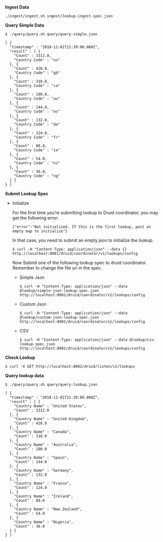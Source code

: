**Ingest Data**

`./ingest/ingest.sh ingest/lookup-ingest-spec.json`


**Query Simple Data**

```
$ ./query/query.sh query/query-simple.json

[ {
  "timestamp" : "2018-11-01T21:39:00.000Z",
  "result" : [ {
    "Count" : 3312.0,
    "Country Code" : "us"
  }, {
    "Count" : 428.0,
    "Country Code" : "gb"
  }, {
    "Count" : 310.0,
    "Country Code" : "ca"
  }, {
    "Count" : 180.0,
    "Country Code" : "au"
  }, {
    "Count" : 144.0,
    "Country Code" : "es"
  }, {
    "Count" : 132.0,
    "Country Code" : "de"
  }, {
    "Count" : 124.0,
    "Country Code" : "fr"
  }, {
    "Count" : 88.0,
    "Country Code" : "ie"
  }, {
    "Count" : 54.0,
    "Country Code" : "nz"
  }, {
    "Count" : 36.0,
    "Country Code" : "ng"
  } ]
} ]
```


**Submit Lookup Spec**

- Initialize

    For the first time you’re submitting lookup to Druid coordinator, you may get the following error:

    `{"error":"Not initialized. If this is the first lookup, post an empty map to initialize"}`
    
    In that case, you need to submit an empty json to initialize the lookup.

    `$ curl -H "Content-Type: application/json" --data {} http://localhost:8081/druid/coordinator/v1/lookups/config`

    Now Submit one of the following lookup spec to druid coordinator. Remember to change the file uri in the spec.

    - Simple Json

        `$ curl -H "Content-Type: application/json" --data @lookup/simple-json-lookup-spec.json http://localhost:8081/druid/coordinator/v1/lookups/config`

    - Custom Json

        `$ curl -H "Content-Type: application/json" --data @lookup/custom-json-lookup-spec.json http://localhost:8081/druid/coordinator/v1/lookups/config`

    - CSV
    
        `$ curl -H "Content-Type: application/json" --data @lookup/csv-lookup-spec.json http://localhost:8081/druid/coordinator/v1/lookups/config`



**Check Lookup**

`$ curl -X GET http://localhost:8082/druid/listen/v1/lookups`



**Query lookup data**

```
$ ./query/query.sh query/query-lookup.json 

[ {
  "timestamp" : "2018-11-01T21:39:00.000Z",
  "result" : [ {
    "Country Name" : "United States",
    "Count" : 3312.0
  }, {
    "Country Name" : "United Kingdom",
    "Count" : 428.0
  }, {
    "Country Name" : "Canada",
    "Count" : 310.0
  }, {
    "Country Name" : "Australia",
    "Count" : 180.0
  }, {
    "Country Name" : "Spain",
    "Count" : 144.0
  }, {
    "Country Name" : "Germany",
    "Count" : 132.0
  }, {
    "Country Name" : "France",
    "Count" : 124.0
  }, {
    "Country Name" : "Ireland",
    "Count" : 88.0
  }, {
    "Country Name" : "New Zealand",
    "Count" : 54.0
  }, {
    "Country Name" : "Nigeria",
    "Count" : 36.0
  } ]
} ]
```

